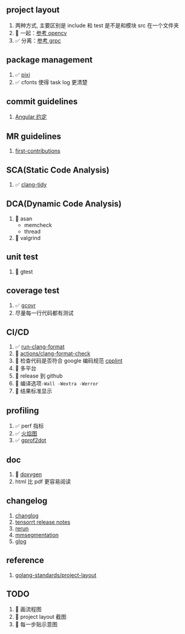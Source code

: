 ## project layout

1. 两种方式, 主要区别是 include 和 test 是不是和模块 src 在一个文件夹
1. 🔲 一起：[参考 opencv](https://github.com/opencv/opencv)
1. ✅ 分离：[参考 grpc](https://github.com/grpc/grpc)

## package management

1. ✅ [pixi](https://github.com/prefix-dev/pixi)
1. ✅ cfonts 使得 task log 更清楚

## commit guidelines

1. [Angular 约定](https://github.com/angular/angular/blob/22b96b9/CONTRIBUTING.md#-commit-message-guidelines)

## MR guidelines

1. [first-contributions](https://github.com/firstcontributions/first-contributions)

## SCA(Static Code Analysis)

1. ✅ [clang-tidy](https://clang.llvm.org/extra/clang-tidy/)

## DCA(Dynamic Code Analysis)

1. 🔲 asan
   - memcheck
   - thread
1. 🔲 valgrind

## unit test

1. 🔲 gtest

## coverage test

1. ✅ [gcovr](https://github.com/gcovr/gcovr)
1. 尽量每一行代码都有测试

## CI/CD

1. ✅ [run-clang-format](https://github.com/Sarcasm/run-clang-format/tree/master)
1. 🔲 [actions/clang-format-check](https://github.com/marketplace/actions/clang-format-check)
1. 🔲 检查代码是否符合 google 编码规范 [cpplint](https://github.com/cpplint/cpplint)
1. 🔲 多平台
1. 🔲 release 到 github
1. 🔲 编译选项`-Wall -Wextra -Werror`
1. 🔲 结果标准显示

## profiling

1. ✅ perf 指标
1. ✅ [火焰图](https://github.com/brendangregg/FlameGraph)
1. ✅ [gprof2dot](https://github.com/jrfonseca/gprof2dot)

## doc

1. 🔲 [doxygen](https://www.doxygen.nl/)
1. html 比 pdf 更容易阅读

## changelog

1. [changlog](https://keepachangelog.com/zh-CN/1.0.0/)
1. [tensorrt release notes](https://docs.nvidia.com/deeplearning/tensorrt/release-notes/index.html)
1. [rerun](https://github.com/rerun-io/rerun/releases)
1. [mmsegmentation](https://github.com/open-mmlab/mmsegmentation/blob/master/docs/en/changelog.md)
1. [glog](https://github.com/google/glog/blob/master/ChangeLog)

## reference

1. [golang-standards/project-layout](https://github.com/golang-standards/project-layout)

## TODO

1. 🔲 画流程图
1. 🔲 project layout 截图
1. 🔲 每一步贴示意图
